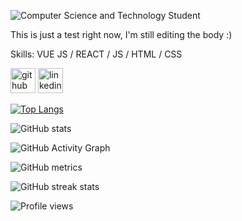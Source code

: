 ![Computer Science and Technology Student](https://media-exp1.licdn.com/dms/image/C5616AQHPyt0FAmC5Cg/profile-displaybackgroundimage-shrink_350_1400/0/1638802942990?e=1645660800&v=beta&t=g0WDr3GVGWvSZcSOSBwhFS3gj-XAOpKrn_bO5Po7_sQ)

This is just a test right now, I'm still editing the body :)

Skills: VUE JS / REACT / JS / HTML / CSS



[<img src='https://cdn.jsdelivr.net/npm/simple-icons@3.0.1/icons/github.svg' alt='github' height='40'>](https://github.com/AriadnaHCTec)  [<img src='https://cdn.jsdelivr.net/npm/simple-icons@3.0.1/icons/linkedin.svg' alt='linkedin' height='40'>](https://www.linkedin.com/in/ariadna-huesca-coronado/)  

[![Top Langs](https://github-readme-stats.vercel.app/api/top-langs/?username=AriadnaHCTec)](https://github.com/anuraghazra/github-readme-stats)

![GitHub stats](https://github-readme-stats.vercel.app/api?username=AriadnaHCTec&show_icons=true)  

![GitHub Activity Graph](https://activity-graph.herokuapp.com/graph?username=AriadnaHCTec)  

![GitHub metrics](https://metrics.lecoq.io/AriadnaHCTec)  

![GitHub streak stats](https://github-readme-streak-stats.herokuapp.com/?user=AriadnaHCTec)  

![Profile views](https://gpvc.arturio.dev/AriadnaHCTec)  
<!--
**AriadnaHCTec/AriadnaHCTec** is a ✨ _special_ ✨ repository because its `README.md` (this file) appears on your GitHub profile.

Here are some ideas to get you started:

- 🔭 I’m currently working on ...
- 🌱 I’m currently learning ...
- 👯 I’m looking to collaborate on ...
- 🤔 I’m looking for help with ...
- 💬 Ask me about ...
- 📫 How to reach me: ...
- 😄 Pronouns: ...
- ⚡ Fun fact: ...
-->
